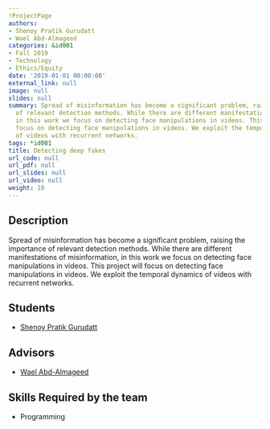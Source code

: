 ```yaml
---
!ProjectPage
authors:
- Shenoy Pratik Gurudatt
- Wael Abd-Almageed
categories: &id001
- Fall 2019
- Technology
- Ethics/Equity
date: '2019-01-01 00:00:00'
external_link: null
image: null
slides: null
summary: Spread of misinformation has become a significant problem, raising the importance
  of relevant detection methods. While there are different manifestations of misinformation,
  in this work we focus on detecting face manipulations in videos. This project will
  focus on detecting face manipulations in videos. We exploit the temporal dynamics
  of videos with recurrent networks.
tags: *id001
title: Detecting deep fakes
url_code: null
url_pdf: null
url_slides: null
url_video: null
weight: 10
---
```

## Description

Spread of misinformation has become a significant problem, raising the importance of relevant detection methods. While there are different manifestations of misinformation, in this work we focus on detecting face manipulations in videos. This project will focus on detecting face manipulations in videos. We exploit the temporal dynamics of videos with recurrent networks.





## Students

* [Shenoy Pratik Gurudatt](../../../author/shenoy-pratik-gurudatt)

## Advisors

* [Wael Abd-Almageed](../../../author/wael-abd-almageed)

## Skills Required by the team


* Programming